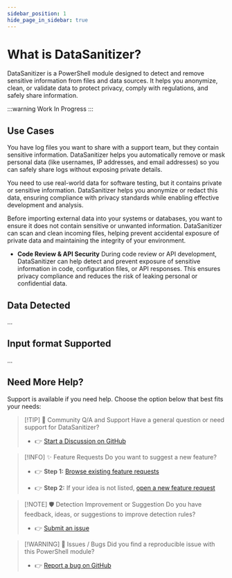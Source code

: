 ```yaml
---
sidebar_position: 1
hide_page_in_sidebar: true
---
```


# What is DataSanitizer?

DataSanitizer is a PowerShell module designed to detect and remove sensitive information from files and data sources. It helps you anonymize, clean, or validate data to protect privacy, comply with regulations, and safely share information.

:::warning
Work In Progress
:::

## Use Cases

  You have log files you want to share with a support team, but they contain sensitive information. DataSanitizer helps you automatically remove or mask personal data (like usernames, IP addresses, and email addresses) so you can safely share logs without exposing private details.

  You need to use real-world data for software testing, but it contains private or sensitive information. DataSanitizer helps you anonymize or redact this data, ensuring compliance with privacy standards while enabling effective development and analysis.

  Before importing external data into your systems or databases, you want to ensure it does not contain sensitive or unwanted information. DataSanitizer can scan and clean incoming files, helping prevent accidental exposure of private data and maintaining the integrity of your environment.

- **Code Review & API Security**
  During code review or API development, DataSanitizer can help detect and prevent exposure of sensitive information in code, configuration files, or API responses. This ensures privacy compliance and reduces the risk of leaking personal or confidential data.

## Data Detected

...

## Input format Supported

...

## Need More Help?

Support is available if you need help. Choose the option below that best fits your needs:

> [!TIP] 💬 Community Q/A and Support
> Have a general question or need support for DataSanitizer?
>
> - 👉 [Start a Discussion on GitHub](https://github.com/fslef/DataSanitizer/discussions)

> [!INFO] ✨ Feature Requests
> Do you want to suggest a new feature?
>
> - 👉 **Step 1:** [Browse existing feature requests](https://github.com/fslef/DataSanitizer/issues?q=is%3Aissue%20label%3Aenhancement%20is%3Aopen)
>
> - 👉 **Step 2:** If your idea is not listed, [open a new feature request](https://github.com/fslef/DataSanitizer/issues/new?template=2-feature-request.yaml)

> [!NOTE] 🛡️ Detection Improvement or Suggestion
> Do you have feedback, ideas, or suggestions to improve detection rules?
>
> - 👉 [Submit an issue](https://github.com/fslef/DataSanitizer/issues/new?template=3-detection-improvement-suggestion.ymle)

> [!WARNING] 🐞 Issues / Bugs
> Did you find a reproducible issue with this PowerShell module?
>
> - 👉 [Report a bug on GitHub](https://github.com/fslef/DataSanitizer/issues/new?labels=bug&template=bug_report.md)
